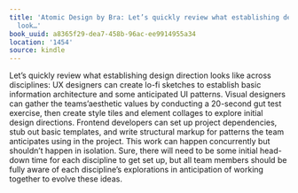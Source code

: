 ```yaml
---
title: 'Atomic Design by Bra: Let’s quickly review what establishing design direction
  look…'
book_uuid: a8365f29-dea7-458b-96ac-ee9914955a34
location: '1454'
source: kindle
---
```


Let’s quickly review what establishing design direction looks like across disciplines: UX designers can create lo-fi sketches to establish basic information architecture and some anticipated UI patterns. Visual designers can gather the teams’aesthetic values by conducting a 20-second gut test exercise, then create style tiles and element collages to explore initial design directions. Frontend developers can set up project dependencies, stub out basic templates, and write structural markup for patterns the team anticipates using in the project. This work can happen concurrently but shouldn’t happen in isolation. Sure, there will need to be some initial head-down time for each discipline to get set up, but all team members should be fully aware of each discipline’s explorations in anticipation of working together to evolve these ideas.